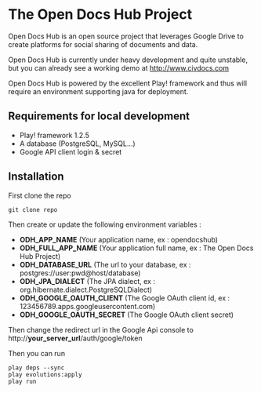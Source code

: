 The Open Docs Hub Project
=========================

Open Docs Hub is an open source project that leverages Google Drive to create platforms for social sharing of documents and data.

Open Docs Hub is currently under heavy development and quite unstable, but you can already see a working demo at http://www.civdocs.com

Open Docs Hub is powered by the excellent Play! framework and thus will require an environment supporting java for deployment.


Requirements for local development
----------------------------------

* Play! framework 1.2.5
* A database (PostgreSQL, MySQL...)
* Google API client login & secret

Installation
------------

First clone the repo

    git clone repo

Then create or update the following environment variables :

* **ODH_APP_NAME** (Your application name, ex : opendocshub)
* **ODH_FULL_APP_NAME** (Your application full name, ex : The Open Docs Hub Project)
* **ODH_DATABASE_URL** (The url to your database, ex : postgres://user:pwd@host/database)
* **ODH_JPA_DIALECT** (The JPA dialect, ex : org.hibernate.dialect.PostgreSQLDialect)
* **ODH_GOOGLE_OAUTH_CLIENT** (The Google OAuth client id, ex : 123456789.apps.googleusercontent.com)
* **ODH_GOOGLE_OAUTH_SECRET** (The Google OAuth client secret)

Then change the redirect url in the Google Api console to http://**your_server_url**/auth/google/token

Then you can run

    play deps --sync
    play evolutions:apply
    play run

